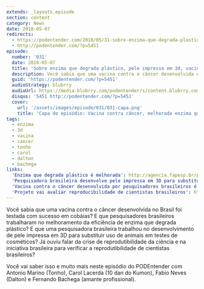 ```yaml
---
extends: _layouts.episode
section: content
category: News
date: 2018-05-07
redirects:
  - https://podentender.com/2018/05/31-sobre-enzima-que-degrada-plastico-pele-impressa-em-3d-vacina-contra-o-cancer-e-reprodutibilidade-da-ciencia-brasileira.html
  - http://podentender.com/?p=5451
episode:
  number: '031'
  date: 2018-05-07
  title: 'Sobre enzima que degrada plástico, pele impressa em 3d, vacina contra o câncer e reprodutibilidade da ciência brasileira'
  description: Você sabia que uma vacina contra o câncer desenvolvida no Brasil foi testada com sucesso em cobáias? E que pesquisadores brasileiros trabalharam no melhoramento da eficiência de enzima que degrada plástico? E que uma pesquisadora brasileira trabalhou no desenvolvimento de pele impressa em 3D para substituir uso de animais em testes de cosméticos? Já ouviu falar da crise de reprodutibilidade da ciência e na iniciativa brasileira para verificar a reprodutibilidade de cientistas brasileiros?
  guid: 'https://podentender.com/?p=5451'
  audioStrategy: blubrry
  audioUrl: https://media.blubrry.com/podentender/s/content.blubrry.com/podentender/PODEnteder_31_NEWS.mp3
  disqus: '5451 http://podentender.com/?p=5451'
  cover:
    url: '/assets/images/episode/031/031-capa.png'
    title: 'Capa do episódio: Vacina contra câncer, melhorada enzima que degrada plástico, e reprodutibilidade da ciência brasileira'
tags:
  - enzima
  - 3d
  - vacina
  - cancer
  - tonho
  - carol
  - dalton
  - bachega
links:
  'Enzima que degrada plástico é melhorada': http://agencia.fapesp.br/pesquisa_melhora_enzima_que_degrada_plastico/27651/
  'Pesquisadora brasileira desenvolve pele impressa em 3D para substituir animais em testes de cosméticos': https://g1.globo.com/pr/parana/noticia/brasileira-vira-destaque-internacional-com-projeto-que-substitui-animais-por-pele-3d-em-testes-com-cosmeticos.ghtml
  'Vacina contra o câncer desenvolvida por pesquisadores brasileiros é testada com sucesso em animais': https://g1.globo.com/ciencia-e-saude/noticia/vacina-contra-o-cancer-de-pele-desenvolvida-no-brasil-e-testada-com-sucesso-em-cobaias-diz-estudo.ghtml?utm_source=facebook&utm_medium=social&utm_campaign=g1
  'Projeto vai avaliar reproducibilidade de cientistas brasileiros': https://oglobo.globo.com/sociedade/ciencia/projeto-vai-replicar-experimentos-de-cientistas-brasileiros-para-checar-sua-eficiencia-22615152
---
```

Você sabia que uma vacina contra o câncer desenvolvida no Brasil foi testada com sucesso em cobáias?
E que pesquisadores brasileiros trabalharam no melhoramento da eficiência de enzima que degrada plástico?
E que uma pesquisadora brasileira trabalhou no desenvolvimento de pele impressa em 3D
para substituir uso de animais em testes de cosméticos? Já ouviu falar da crise de reprodutibilidade
da ciência e na iniciativa brasileira para verificar a reprodutibilidade de cientistas brasileiros?

Você vai saber isso e muito mais neste episódio do PODEntender com Antonio Marino (Tonho),
Carol Lacerda (10 dan do Kumon), Fabio Neves (Dalton) e Fernando Bachega (amante profissional).

